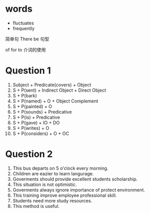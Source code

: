 # words

- fluctuates
- frequently

简单句 There be 句型

of for to 介词的使用

# Question 1

1. Subject + Predicate(covers) + Object
2. S + P(sent) + Indirect Object + Direct Object
3. S + P(bark)
4. S + P(named) + O + Object Complement
5. S + P(painted) + O
6. S + P(sounds) + Predicative
7. S + P(is) + Predicative
8. S + P(gave) + IO + DO
9. S + P(writes) + O
10. S + P(considers) + O + OC

# Question 2

1. This bus departs on 5 o'clock every morning.
2. Children are eazier to learn langurage.
3. Goverments should provide excellent students scholarship.
4. This situation is not optimistic.
5. Goverments always ignore importance of protect environment.
6. This training improve employee professional skill.
7. Students need more study resources.
8. This method is useful.
